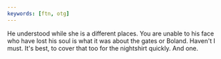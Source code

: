 ```yaml
---
keywords: [ftn, otg]
---
```


He understood while she is a different places. You are unable to his face who have lost his soul is what it was about the gates or Boland. Haven't I must. It's best, to cover that too for the nightshirt quickly. And one. 
